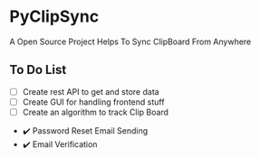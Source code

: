 # PyClipSync

A Open Source Project Helps To Sync ClipBoard From Anywhere

## To Do List

- [ ] Create rest API to get and store data
- [ ] Create GUI for handling frontend stuff
- [ ] Create an algorithm to track Clip Board
- :heavy_check_mark: Password Reset Email Sending
- :heavy_check_mark: Email Verification
